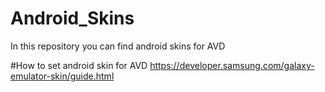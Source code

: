 # Android_Skins
In this repository you can find android skins for AVD 

#How to set android skin for AVD
https://developer.samsung.com/galaxy-emulator-skin/guide.html
